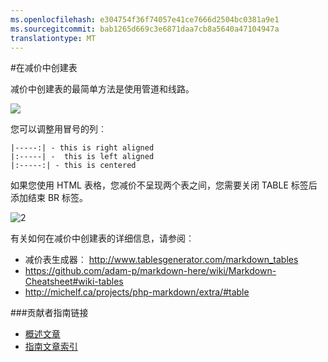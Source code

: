 ```yaml
---
ms.openlocfilehash: e304754f36f74057e41ce7666d2504bc0381a9e1
ms.sourcegitcommit: bab1265d669c3e6871daa7cb8a5640a47104947a
translationtype: MT
---
```

<properties title="" pageTitle="在减价中创建表" description="解释如何使用代码表在减价。" metaKeywords="" services="" solutions="" documentationCenter="" authors="tysonn" videoId="" scriptId="" manager="carolz" />

<tags ms.service="contributor-guide" ms.devlang="" ms.topic="article" ms.tgt_pltfrm="" ms.workload="" ms.date="12/26/2014" ms.author="tysonn" />

#在减价中创建表

减价中创建表的最简单方法是使用管道和线路。

 ![][1]

您可以调整用冒号的列︰

  	|-----:| - this is right aligned
  	|:-----| -  this is left aligned
  	|:-----:| - this is centered

如果您使用 HTML 表格，您减价不呈现两个表之间，您需要关闭 TABLE 标签后添加结束 BR 标签。

![2]

有关如何在减价中创建表的详细信息，请参阅︰
- 减价表生成器︰ http://www.tablesgenerator.com/markdown_tables
- https://github.com/adam-p/markdown-here/wiki/Markdown-Cheatsheet#wiki-tables
- http://michelf.ca/projects/php-markdown/extra/#table

###贡献者指南链接

- [概述文章](./../README.md)
- [指南文章索引](./contributor-guide-index.md)

<!--image references-->
[1]: ./media/create-tables-markdown/table-markdown.png
[2]: ./media/create-tables-markdown/break-tables.png

